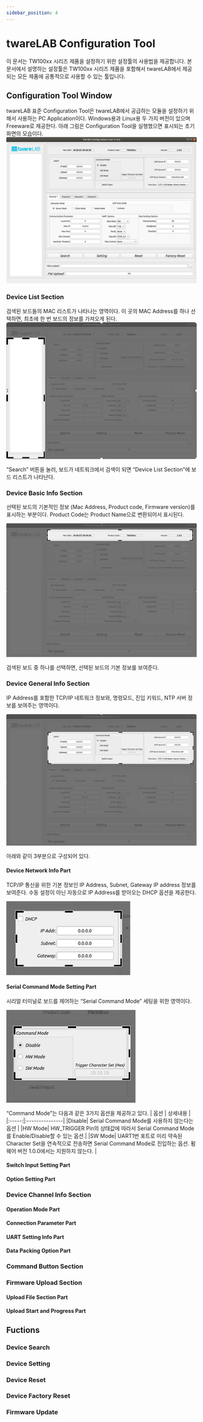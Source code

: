 ```yaml
---
sidebar_position: 4
---
```

# twareLAB Configuration Tool

이 문서는 TW100xx 시리즈 제품을 설정하기 위한 설정툴의 사용법을 제공합니다.
본 문서에서 설명하는 설정툴은 TW100xx 시리즈 제품을 포함해서 twareLAB에서 제공되는 모든 제품에 공통적으로 사용할 수 있는 툴입니다.

## Configuration Tool Window
twareLAB 표준 Configuration Tool은 twareLAB에서 공급하는 모듈을 설정하기 위해서 사용하는 PC Application이다. Windows용과 Linux용 두 가지 버전이 있으며 Freeware로 제공한다. 아래 그림은 Configuration Tool을 실행했으면 표시되는 초기 화면의 모습이다.
![부팅시 디버그 메시지 화면](./img/configtoolmanual/figure-1.png)

### Device List Section
검색된 보드들의 MAC 리스트가 나타나는 영역이다. 이 곳의 MAC Address를 하나 선택하면, 최초에 한 번 보드의 정보를 가져오게 된다.
![부팅시 디버그 메시지 화면](./img/configtoolmanual/figure-2.png)

“Search” 버튼을 눌러, 보드가 네트워크에서 검색이 되면 “Device List Section”에 보드 리스트가 나타난다.

### Device Basic Info Section
선택된 보드의 기본적인 정보 (Mac Address, Product code, Firmware version)를 표시하는 부분이다. Product Code는 Product Name으로 변환되어서 표시된다.

![부팅시 디버그 메시지 화면](./img/configtoolmanual/figure-3.png)

검색된 보드 중 하나를 선택하면, 선택된 보드의 기본 정보를 보여준다.

### Device General Info Section
IP Address를 포함한 TCP/IP 네트워크 정보와, 명령모드, 진입 키워드, NTP 서버 정보를 보여주는 영역이다.

![부팅시 디버그 메시지 화면](./img/configtoolmanual/figure-4.png)

아래와 같이 3부분으로 구성되어 있다.

#### Device Network Info Part
TCP/IP 통신을 위한 기본 정보인 IP Address, Subnet, Gateway IP address 정보를 보여준다. 수동 설정이 아닌 자동으로 IP Address를 받아오는 DHCP 옵션을 제공한다.

![부팅시 디버그 메시지 화면](./img/configtoolmanual/figure-5.png)

#### Serial Command Mode Setting Part
시리얼 터미널로 보드를 제어하는 “Serial Command Mode” 세팅을 위한 영역이다.

![부팅시 디버그 메시지 화면](./img/configtoolmanual/figure-6.png)

“Command Mode”는 다음과 같은 3가지 옵션을 제공하고 있다.
| 옵션  | 상세내용 |
|:-----:|:---------------|
|Disable| Serial Command Mode를 사용하지 않는다는 옵션 |
|HW Mode| HW_TRIGGER Pin의 상태값에 따라서 Serial Command Mode를 Enable/Disable할 수 있는 옵션.|
|SW Mode| UART1번 포트로 미리 약속된 Character Set을 연속적으로 전송하면 Serial Command Mode로 진입하는 옵션. 펌웨어 버전 1.0.0에서는 지원하지 않는다. |

#### Switch Input Setting Part
#### Option Setting Part
### Device Channel Info Section
#### Operation Mode Part
#### Connection Parameter Part
#### UART Setting Info Part
#### Data Packing Option Part
### Command Button Section
### Firmware Upload Section
#### Upload File Section Part
#### Upload Start and Progress Part
## Fuctions
### Device Search
### Device Setting
### Device Reset
### Device Factory Reset
### Firmware Update